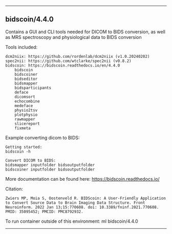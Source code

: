 
----------------------------------
## bidscoin/4.4.0 ##
Contains a GUI and CLI tools needed for DICOM to BIDS conversion, as well as MRS spectroscopy and physiological data to BIDS conversion

Tools included:
```
dcm2niix: https://github.com/rordenlab/dcm2niix (v1.0.20240202)
spec2nii: https://github.com/wtclarke/spec2nii (v0.8.2)
bidscoin: https://bidscoin.readthedocs.io/en/4.4.0
    bidscoin
    bidscoiner
    bidseditor
    bidsmapper
    bidsparticipants
    deface
    dicomsort
    echocombine
    medeface
    physio2tsv
    plotphysio
    rawmapper
    slicereport
    fixmeta
```

Example converting dicom to BIDS: 
```
Getting started:
bidscoin -h

Convert DICOM to BIDS:
bidsmapper inputfolder bidsoutputfolder
bidscoiner inputfolder bidsoutputfolder
```

More documentation can be found here:
https://bidscoin.readthedocs.io/

Citation:
```
Zwiers MP, Moia S, Oostenveld R. BIDScoin: A User-Friendly Application to Convert Source Data to Brain Imaging Data Structure. Front Neuroinform. 2022 Jan 13;15:770608. doi: 10.3389/fninf.2021.770608. PMID: 35095452; PMCID: PMC8792932.
```

To run container outside of this environment: ml bidscoin/4.4.0

----------------------------------
